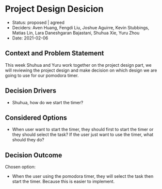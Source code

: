 # Project Design Desicion

* Status: proposed | agreed
* Deciders: Aven Huang, Fengdi Liu, Joshue Aguirre, Kevin Stubbings, Matias Lin,
Lara Daneshgaran Bajastani, Shuhua Xie, Yuru Zhou
* Date: 2021-02-06 


## Context and Problem Statement

  This week Shuhua and Yuru work together on the project design part, we will reviewing the project design and make decision on which design we are going to use for our pomodora timer. 

## Decision Drivers 

* Shuhua, how do we start the timer?

## Considered Options

* When user want to start the timer, they should first to start the timer or they should select the task? If the user just want to use the timer, what should they do?


## Decision Outcome

Chosen option: 
* When the user using the pomodora timer, they will select the task then start the timer. Because this is easier to implement.
